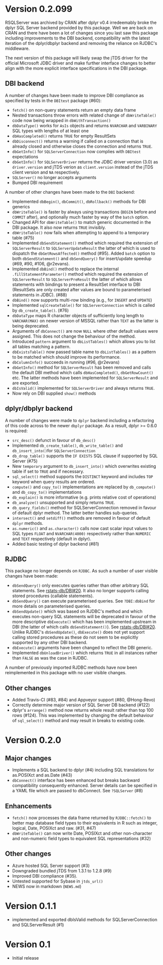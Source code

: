 # Version 0.2.099

RSQLServer was archived by CRAN after dplyr v0.4 irredeemably broke the dplyr SQL Server backend provided by this package. Well we are back on CRAN and there have been a lot of changes since you last saw this package including improvements to the DBI backend, compatibility with the latest iteration of the dplyr/dbplyr backend and removing the reliance on RJDBC's middleware.

The next version of this package will likely swap the jTDS driver for the official Microsoft JDBC driver and make further interface changes to better align with the more explicit interface specifications in the DBI package.

## DBI backend

A number of changes have been made to improve DBI compliance as specified by tests in the `DBItest` package (#60):

- `fetch()` on non-query statements return an empty data frame
- Nested transactions throw errors with related change of `dbWriteTable()` code now being wrapped in `dbWithTransaction()`
- `dbDataType()` works for `AsIs` objects and returns `NVARCHAR` and `VARBINARY` SQL types with lengths of at least one
- `dbHasCompleted()` returns `TRUE` for empty ResultSets 
- `dbDisconnect()` returns a warning if called on a connection that is already closed and otherwise closes the connection and returns `TRUE`.
- `dbGetInfo()` for `SQLServerConnection` now complies with `DBItest` expectations
- `dbGetInfo()` for `SQLServerDriver` returns the JDBC driver version (3.0) as `driver.version` and jTDS verion as `client.version` instead of the jTDS client version and `NA` respectively. 
- `SQLServer()` no longer accepts arguments
- Bumped DBI requirement

A number of other changes have been made to the `DBI` backend:

- Implemented `dbBegin()`, `dbCommit()`, `dbRollback()` methods for DBI generics
- `dbWriteTable()` is faster by always using transactions (`BEGIN` before and `COMMIT` after), and optionally much faster by way of the `batch` option.
- Changed API for `dbWriteTable()` to match generic documented in the DBI package. It also now returns `TRUE` invisibly.
- `dbWriteTable()` now fails when attempting to append to a temporary table (#75)
- Implemented `dbSendStatement()` method which required the extension of `SQLServerResult` to `SQLServerUpdateResult` the latter of which is used to dispatch the `dbGetRowsAffected()` method (#95). Added `batch` option to both `dbSendStatement()` and `dbSendQuery()` for insert/update speedup (#69, #90, #106, @r2evans).
- Implemented `dbBind()` method to replace the internal `.fillStatementParameter()` method which required the extension of `SQLServerResult` to `SQLServerPreResult` the latter of which allows statements with bindings to present a ResultSet interface to DBI (ResultSets are only created after values are bound to parameterised statements in JDBC). (#88)
- `dbBind()` now supports multi-row binding (e.g., for `INSERT` and `UPDATE`)
- Implemented `sqlCreateTable()` for `SQLServerConnection` which is called by `db_create_table()`. (#76)
- `dbDataType` maps R character objects of sufficiently long length to `VARCHAR(MAX)` on newer version of MSSQL rather than `TEXT` as the latter is being deprecated.
- Arguments of `dbConnect()` are now `NULL` where other default values were assigned. This does not change the behaviour of the method.
- Introduced `pattern` argument to `dbListTables()` which allows you to list all tables matching a pattern.
- `dbExistsTable()` now passed table name to `dbListTables()` as a pattern to be matched which should improve its performance.
- `dbColumnInfo()` succeeds in running (#96, @r2evans)
- `dbGetInfo()` method for `SQLServerResult` has been removed and calls the default DBI method which calls `dbHasCompleted()`, `dbGetRowCount()` etc. The latter methods have been implemented for `SQLServerResult` and are exported.
- `dbIsValid()` implemented for `SQLServerDriver` and always returns `TRUE`.
- Now rely on DBI supplied `show()` methods

## dplyr/dbplyr backend

A number of changes were made to `dplyr` backend including a refactoring of this code across to the newer `dbplyr` package. As a result, dplyr >= 0.6.0 is required:

- `src_desc()` defunct in favour of `db_desc()` 
- Implemented `db_create_table()`, `db_write_table()` and `db_insert_into()`for `SQLServerConnection`
- `db_drop_table()` supports the `IF EXISTS` SQL clause if supported by SQL Server (#75)
- New `temporary` argument to `db_insert_into()` which overwrites existing table if set to `TRUE` and if necessary. 
- `sql_select()` method supports the `DISTINCT` keyword and includes `TOP` keyword when query results are ordered.
- `compute()` and `copy_to()` implementations are replaced by `db_compute()` and `db_copy_to()` implementations
- `db_explain()` is more informative (e.g. prints relative cost of operations)
- `db_analyze()` unsupported and simply returns `TRUE`.
- `db_query_fields()` method for SQLServerConnection removed in favour of default dplyr method. The latter better handles sub-queries.
- `intersect()` and `setdiff()` methods are removed in favour of default `dplyr` methods.
- `as.numeric()` and `as.character()` calls now cast scalar input values to SQL types `FLOAT` and `NVARCHAR(4000)` respectively rather than `NUMERIC` and `TEXT` respectively (default in dplyr). 
- Added basic testing of dplyr backend (#81)

## RJDBC 

This package no longer depends on `RJDBC`. As such a number of user visible changes have been made:

- `dbSendQuery()` only executes queries rather than other arbitrary SQL statements. See [rstats-db/DBI#20](https://github.com/rstats-db/DBI/issues/20). It also no longer supports calling stored procedures (callable statements).
- `dbSendQuery()` can execute parameterised queries. See `?DBI:dbBind` for more details on parameterised queries.
- `dbSendUpdate()` which was based on RJDBC's method and which executes non-query SQL statements will be deprecated in favour of the more descriptive `dbExecute()` which has been implemented upstream in DBI (the latter of which calls `dbSendStatement()`). See [rstats-db/DBI#20](https://github.com/rstats-db/DBI/issues/20). Unlike RJDBC's `dbSendUpdate()`, `dbExecute()` does not yet support calling stored procedures as these do not seem to be explicitly supported by any other DBI backend. 
- `dbExecute()` arguments have been changed to reflect the DBI generic.
- Implemented `dbUnloadDriver()` which returns `TRUE` in all instances rather than `FALSE` as was the case in RJDBC.

A number of previously imported RJDBC methods have now been reimplemented in this package with no user visible changes.

## Other changes

- Added Travis-CI (#83, #84) and Appveyor support (#80, @Hong-Revo)
- Correctly determine major version of SQL Server DB backend (#122)
- dplyr's `arrange()` method now returns whole result rather than top 100 rows (#124). This was implemented by changing the default behaviour of `sql_select()` method and may result in breaks to existing code.

# Version 0.2.0

## Major changes

- Implements a SQL backend to dplyr (#4) including SQL translations for as.POSIXct and as.Date (#43)
- `dbConnect()` interface has been enhanced but breaks backward compatibility consequently enhanced. Server details can be specified in a YAML file which are passed to dbConnect. See `?SQLServer` (#8)

## Enhancements

- `fetch()` now processes the data frame returned by `RJDBC::fetch()` to better map database field types to their equivalents in R such as integer, logical, Date, POSIXct and raw. (#31, #47)
- `dbWriteTable()` can now write Date, POSIXct and other non-character and non-numeric field types to equivalent SQL representations (#32)

## Other changes

- Azure hosted SQL Server support (#3)
- Downgraded bundled jTDS from 1.3.1 to 1.2.8 (#9)
- Improved DBI compliance (#35).
- Untested supported for Sybase in `jtds_url()`
- NEWS now in markdown (`NEWS.md`)

# Version 0.1.1

- implemented and exported dbIsValid methods for SQLServerConnection and SQLServerResult (#1)

# Version 0.1

- Initial release
